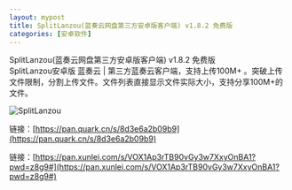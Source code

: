 ```yaml
---
layout: mypost
title: SplitLanzou(蓝奏云网盘第三方安卓版客户端) v1.8.2 免费版
categories: [安卓软件]
---
```


SplitLanzou(蓝奏云网盘第三方安卓版客户端) v1.8.2 免费版                           
SplitLanzou安卓版 蓝奏云 | 第三方蓝奏云客户端，支持上传100M+ 。突破上传文件限制，分割上传文件。文件列表直接显示文件实际大小，支持分享100M+的文件。

![SplitLanzou][1]

链接：[https://pan.quark.cn/s/8d3e6a2b09b9](https://pan.quark.cn/s/8d3e6a2b09b9)

链接：[https://pan.xunlei.com/s/VOX1Ap3rTB90vGy3w7XxyOnBA1?pwd=z8g9#](https://pan.xunlei.com/s/VOX1Ap3rTB90vGy3w7XxyOnBA1?pwd=z8g9#)


  [1]: https://s2.loli.net/2025/08/07/abLl5eQr8nZUuHq.jpg
